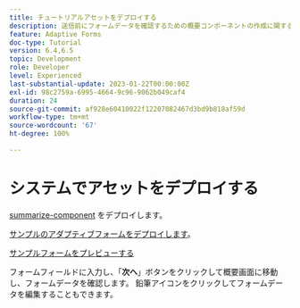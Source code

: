 ```yaml
---
title: チュートリアルアセットをデプロイする
description: 送信前にフォームデータを確認するための概要コンポーネントの作成に関するチュートリアル。
feature: Adaptive Forms
doc-type: Tutorial
version: 6.4,6.5
topic: Development
role: Developer
level: Experienced
last-substantial-update: 2023-01-22T00:00:00Z
exl-id: 98c2759a-6995-4664-9c96-9062b049caf4
duration: 24
source-git-commit: af928e60410022f12207082467d3bd9b818af59d
workflow-type: tm+mt
source-wordcount: '67'
ht-degree: 100%

---
```


# システムでアセットをデプロイする

[summarize-component](assets/summarize-component.zip) をデプロイします。 

[サンプルのアダプティブフォームをデプロイします](assets/sample-adaptive-form.zip)。

[サンプルフォームをプレビューする](http://localhost:4502/content/dam/formsanddocuments/testsummary/jcr:content?wcmmode=disabled)

フォームフィールドに入力し、「**次へ**」ボタンをクリックして概要画面に移動し、フォームデータを確認します。 鉛筆アイコンをクリックしてフォームデータを編集することもできます。
